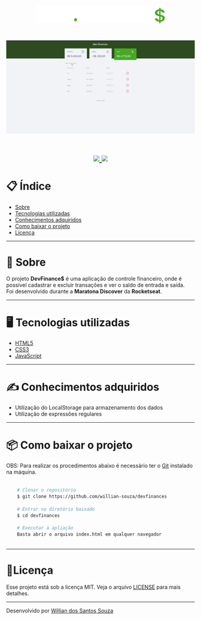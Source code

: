 <h1 align="center">
    <img src="assets/logo.svg">
<h1>

<h1>
    <img src="assets/devfinance.gif">
<h1>

<h1 align = "center">
    <a href="https://www.linkedin.com/in/willian-ssouza/">
        <img src="https://img.shields.io/badge/made%20by-Willian%20Souza-orange">
    </a>
    <a href="https://github.com/willian-souza/rocketseat-site/blob/master/LICENSE">
        <img src="https://img.shields.io/badge/license-MIT-orange">
    </a>    
<h1>

# 📋 Índice
- [Sobre](#-sobre)
- [Tecnologias utilizadas](#-tecnologias-utilizadas)
- [Conhecimentos adquiridos](#-conhecimentos-adquiridos)
- [Como baixar o projeto](#-como-baixar-o-projeto)
- [Licença](#-licença)

---

# 📄 Sobre

O projeto **DevFinance$** é uma aplicação de controle financeiro, onde é possível cadastrar e excluir transações e ver o saldo de entrada e saída.<br>
Foi desenvolvido durante a **Maratona Discover** da **Rocketseat**.


--- 

# 🖥 Tecnologias utilizadas

- [HTML5](https://developer.mozilla.org/pt-BR/docs/Web/HTML/HTML5)
- [CSS3](https://developer.mozilla.org/pt-BR/docs/Archive/CSS3)
- [JavaScript](https://developer.mozilla.org/pt-BR/docs/Aprender/JavaScript)


---

# ✍ Conhecimentos adquiridos
- Utilização do LocalStorage para armazenamento dos dados
- Utilização de expressões regulares

---

# 📦 Como baixar o projeto

OBS: Para realizar os procedimentos abaixo é necessário ter o [Git](https://git-scm.com/downloads) instalado na máquina.

```bash

    # Clonar o repositório
    $ git clone https://github.com/willian-souza/devfinances

    # Entrar no diretório baixado
    $ cd devfinances

    # Executar a apliação
    Basta abrir o arquivo index.html em qualquer navegador        
     

```
---

# 📝Licença
Esse projeto está sob a licença MIT. Veja o arquivo [LICENSE](/LICENSE) para mais detalhes.

---

Desenvolvido por [Willian dos Santos Souza](https://www.linkedin.com/in/willian-ssouza/)
